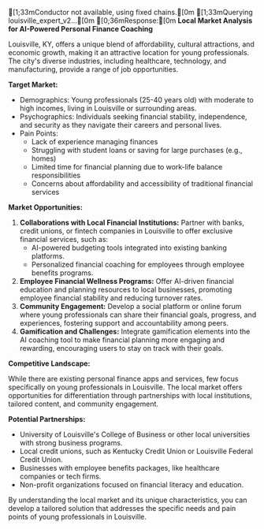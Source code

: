 [1;33mConductor not available, using fixed chains.[0m
[1;33mQuerying louisville_expert_v2...[0m
[0;36mResponse:[0m
**Local Market Analysis for AI-Powered Personal Finance Coaching**

Louisville, KY, offers a unique blend of affordability, cultural attractions, and economic growth, making it an attractive location for young professionals. The city's diverse industries, including healthcare, technology, and manufacturing, provide a range of job opportunities.

**Target Market:**

* Demographics: Young professionals (25-40 years old) with moderate to high incomes, living in Louisville or surrounding areas.
* Psychographics: Individuals seeking financial stability, independence, and security as they navigate their careers and personal lives.
* Pain Points:
	+ Lack of experience managing finances
	+ Struggling with student loans or saving for large purchases (e.g., homes)
	+ Limited time for financial planning due to work-life balance responsibilities
	+ Concerns about affordability and accessibility of traditional financial services

**Market Opportunities:**

1. **Collaborations with Local Financial Institutions:** Partner with banks, credit unions, or fintech companies in Louisville to offer exclusive financial services, such as:
	* AI-powered budgeting tools integrated into existing banking platforms.
	* Personalized financial coaching for employees through employee benefits programs.
2. **Employee Financial Wellness Programs:** Offer AI-driven financial education and planning resources to local businesses, promoting employee financial stability and reducing turnover rates.
3. **Community Engagement:** Develop a social platform or online forum where young professionals can share their financial goals, progress, and experiences, fostering support and accountability among peers.
4. **Gamification and Challenges:** Integrate gamification elements into the AI coaching tool to make financial planning more engaging and rewarding, encouraging users to stay on track with their goals.

**Competitive Landscape:**

While there are existing personal finance apps and services, few focus specifically on young professionals in Louisville. The local market offers opportunities for differentiation through partnerships with local institutions, tailored content, and community engagement.

**Potential Partnerships:**

* University of Louisville's College of Business or other local universities with strong business programs.
* Local credit unions, such as Kentucky Credit Union or Louisville Federal Credit Union.
* Businesses with employee benefits packages, like healthcare companies or tech firms.
* Non-profit organizations focused on financial literacy and education.

By understanding the local market and its unique characteristics, you can develop a tailored solution that addresses the specific needs and pain points of young professionals in Louisville.

